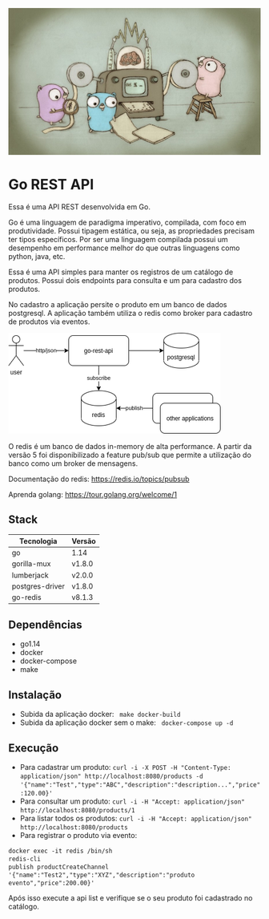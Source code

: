 ![gopher](./gopher.jpeg)

# Go REST API

Essa é uma API REST desenvolvida em Go.

Go é uma linguagem de paradigma imperativo, compilada, com foco em produtividade. Possui tipagem estática, ou seja, as propriedades precisam ter tipos específicos. Por ser uma linguagem compilada possui um desempenho em performance melhor do que outras linguagens como python, java, etc.

Essa é uma API simples para manter os registros de um catálogo de produtos. Possui dois endpoints para consulta e um para cadastro dos produtos. 

No cadastro a aplicação persite o produto em um banco de dados postgresql. A aplicação também utiliza o redis como broker para cadastro de produtos via eventos.

![arch](./diagram_arch.png)

O redis é um banco de dados in-memory de alta performance. A partir da versão 5 foi disponibilizado a feature pub/sub que permite a utilização do banco como um broker de mensagens.

Documentação do redis: https://redis.io/topics/pubsub

Aprenda golang: https://tour.golang.org/welcome/1

## Stack

  Tecnologia           |  Versão       |
-----------------------|---------------|
  go                   | 1.14
  gorilla-mux          | v1.8.0
  lumberjack           | v2.0.0
  postgres-driver      | v1.8.0
  go-redis             | v8.1.3

## Dependências

* go1.14
* docker
* docker-compose
* make

## Instalação

* Subida da aplicação docker: ``` make docker-build```
* Subida da aplicação docker sem o make: ``` docker-compose up -d```

## Execução

* Para cadastrar um produto: ``` curl -i -X POST -H "Content-Type: application/json" http://localhost:8080/products -d '{"name":"Test","type":"ABC","description":"description...","price":120.00}' ```
* Para consultar um produto: ``` curl -i -H "Accept: application/json" http://localhost:8080/products/1 ```
* Para listar todos os produtos: ``` curl -i -H "Accept: application/json" http://localhost:8080/products ```
* Para registrar o produto via evento:
```shell
docker exec -it redis /bin/sh
redis-cli
publish productCreateChannel '{"name":"Test2","type":"XYZ","description":"produto evento","price":200.00}'
```
Após isso execute a api list e verifique se o seu produto foi cadastrado no catálogo.